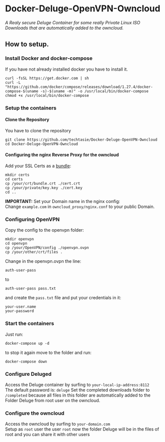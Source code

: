 # Docker-Deluge-OpenVPN-Owncloud
###### A Realy secure Deluge Container for some really Private Linux ISO Downloads that are automatically added to the owncloud.

## How to setup.


### Install Docker and docker-compose
If you have not already installed docker you have to install it.
```
curl -fsSL https://get.docker.com | sh
curl -L "https://github.com/docker/compose/releases/download/1.27.4/docker-compose-$(uname -s)-$(uname -m)" -o /usr/local/bin/docker-compose
chmod +x /usr/local/bin/docker-compose
```

### Setup the containers
#### Clone the Repository
You have to clone the repository
```
git clone https://github.com/techtasie/Docker-Deluge-OpenVPN-Owncloud 
cd Docker-Deluge-OpenVPN-Owncloud
```

#### Configuring the nginx Reverse Proxy for the owncloud
Add your SSL Certs as a [bundle](https://cleantalk.org/help/ssl-ca-bundle):
```
mkdir certs
cd certs
cp /your/crt/bundle.crt ./cert.crt
cp /your/private/key.key ./cert.key
cd ..
```

**IMPORTANT:** Set your Domain name in the nginx config:</br>
Change ```example.com``` in ```owncloud_proxy/nginx.conf``` to your public Domain.

### Configuring OpenVPN
Copy the config to the openvpn folder:
```
mkdir openvpn
cd openvpn
cp /your/OpenVPN/config ./openvpn.ovpn
cp /your/other/crt/files .
```
Change in the openvpn.ovpn the line:
```
auth-user-pass
```
to
```
auth-user-pass pass.txt
```
and create the ```pass.txt``` file and put your credentials in it:
```
your-user.name
your-password
```

### Start the containers
Just run:
```
docker-compose up -d
```
to stop it again move to the folder and run:
```
docker-compose down
```

### Configure Deluged
Access the Deluge container by surfing to ```your-local-ip-address:8112```</br>
The default password is: ```deluge```
Set the completed downloads folder to ```/completed``` because all files in this folder are automatically added to the Folder Deluge from root user on the owncloud.

### Configure the owncloud
Access the owncloud by surfing to ```your-domain.com```</br>
Setup as ```root``` user the user ```root```
now the folder Deluge will be in the files of root and you can share it with other users
